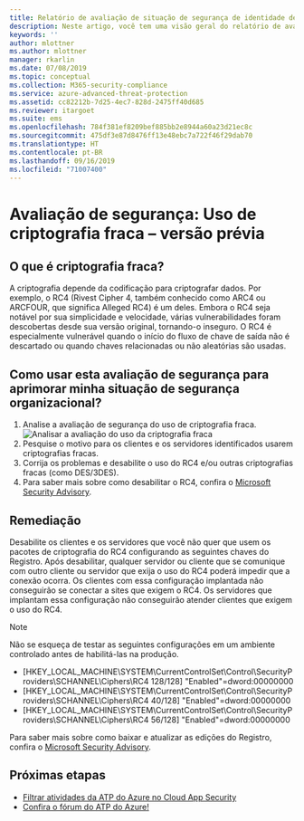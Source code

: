 ```yaml
---
title: Relatório de avaliação de situação de segurança de identidade de criptografia fraca da Proteção Avançada contra Ameaças do Azure | Microsoft Docs
description: Neste artigo, você tem uma visão geral do relatório de avaliação de situação de segurança de identidade de criptografia fraca da ATP do Azure.
keywords: ''
author: mlottner
ms.author: mlottner
manager: rkarlin
ms.date: 07/08/2019
ms.topic: conceptual
ms.collection: M365-security-compliance
ms.service: azure-advanced-threat-protection
ms.assetid: cc82212b-7d25-4ec7-828d-2475ff40d685
ms.reviewer: itargoet
ms.suite: ems
ms.openlocfilehash: 784f381ef8209bef885bb2e8944a60a23d21ec8c
ms.sourcegitcommit: 475df3e87d8476ff13e48ebc7a722f46f29dab70
ms.translationtype: HT
ms.contentlocale: pt-BR
ms.lasthandoff: 09/16/2019
ms.locfileid: "71007400"
---
```

# <a name="security-assessment-weak-cipher-usage---preview"></a>Avaliação de segurança: Uso de criptografia fraca – versão prévia


## <a name="what-are-weak-ciphers"></a>O que é criptografia fraca? 

A criptografia depende da codificação para criptografar dados. Por exemplo, o RC4 (Rivest Cipher 4, também conhecido como ARC4 ou ARCFOUR, que significa Alleged RC4) é um deles.   Embora o RC4 seja notável por sua simplicidade e velocidade, várias vulnerabilidades foram descobertas desde sua versão original, tornando-o inseguro. O RC4 é especialmente vulnerável quando o início do fluxo de chave de saída não é descartado ou quando chaves relacionadas ou não aleatórias são usadas. 

## <a name="how-do-i-use-this-security-assessment-to-improve-my-organizational-security-posture"></a>Como usar esta avaliação de segurança para aprimorar minha situação de segurança organizacional? 

1. Analise a avaliação de segurança do uso de criptografia fraca. 
    ![Analisar a avaliação do uso da criptografia fraca](media/atp-cas-isp-weak-cipher-2.png)
1. Pesquise o motivo para os clientes e os servidores identificados usarem criptografias fracas.   
1. Corrija os problemas e desabilite o uso do RC4 e/ou outras criptografias fracas (como DES/3DES). 
1. Para saber mais sobre como desabilitar o RC4, confira o [Microsoft Security Advisory](https://support.microsoft.com/help/2868725/microsoft-security-advisory-update-for-disabling-rc4). 

## <a name="remediation"></a>Remediação

Desabilite os clientes e os servidores que você não quer que usem os pacotes de criptografia do RC4 configurando as seguintes chaves do Registro. Após desabilitar, qualquer servidor ou cliente que se comunique com outro cliente ou servidor que exija o uso do RC4 poderá impedir que a conexão ocorra. Os clientes com essa configuração implantada não conseguirão se conectar a sites que exigem o RC4. Os servidores que implantam essa configuração não conseguirão atender clientes que exigem o uso do RC4.

> [!NOTE]
>Não se esqueça de testar as seguintes configurações em um ambiente controlado antes de habilitá-las na produção. 
- [HKEY_LOCAL_MACHINE\SYSTEM\CurrentControlSet\Control\SecurityProviders\SCHANNEL\Ciphers\RC4 128/128]   "Enabled"=dword:00000000 
- [HKEY_LOCAL_MACHINE\SYSTEM\CurrentControlSet\Control\SecurityProviders\SCHANNEL\Ciphers\RC4 40/128]   "Enabled"=dword:00000000
- [HKEY_LOCAL_MACHINE\SYSTEM\CurrentControlSet\Control\SecurityProviders\SCHANNEL\Ciphers\RC4 56/128]   "Enabled"=dword:00000000

Para saber mais sobre como baixar e atualizar as edições do Registro, confira o [Microsoft Security Advisory](https://docs.microsoft.com/security-updates/SecurityAdvisories/2013/2868725).


## <a name="next-steps"></a>Próximas etapas
- [Filtrar atividades da ATP do Azure no Cloud App Security](atp-activities-filtering-mcas.md)
- [Confira o fórum do ATP do Azure!](https://aka.ms/azureatpcommunity)
